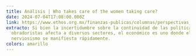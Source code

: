 ```yaml
---
title: Análisis | Who takes care of the women taking care?
date: 2024-07-04T17:08:00.000Z
link: https://www.ethos.org.mx/finanzas-publicas/columnas/perspectivas_economicas_frente_a_una_nueva_administracion
extracto: Si bien la incertidumbre sobre la continuidad de las políticas
  obradoristas afecta a diversos sectores, el económico es uno donde el
  nerviosismo se manifiesta rápidamente.
colors: amarillo
---
```

